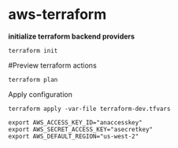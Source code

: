 # aws-terraform


**initialize terraform backend providers**

```terraform init```

#Preview terraform actions

```terraform plan```

Apply configuration

```terraform apply -var-file terraform-dev.tfvars```



~~~set aws configuration through env variables
export AWS_ACCESS_KEY_ID="anaccesskey"
export AWS_SECRET_ACCESS_KEY="asecretkey"
export AWS_DEFAULT_REGION="us-west-2"
~~~
